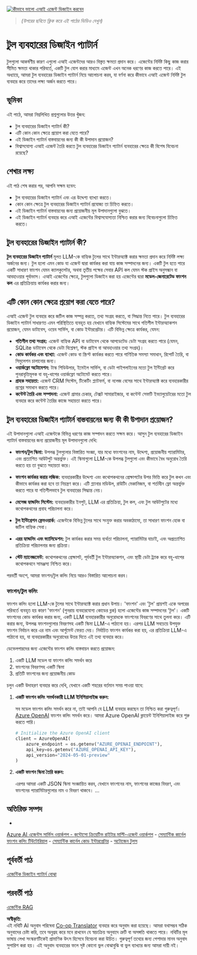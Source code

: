 <!--
CO_OP_TRANSLATOR_METADATA:
{
  "original_hash": "7d24f735b3c326b2e515f049a0330e54",
  "translation_date": "2025-08-21T12:39:35+00:00",
  "source_file": "04-tool-use/README.md",
  "language_code": "bn"
}
-->
[![কীভাবে ভালো এআই এজেন্ট ডিজাইন করবেন](../../../translated_images/lesson-4-thumbnail.546162853cb3daffd64edd92014f274103f76360dfb39fc6e6ee399494da38fd.bn.png)](https://youtu.be/vieRiPRx-gI?si=cEZ8ApnT6Sus9rhn)

> _(উপরের ছবিতে ক্লিক করে এই পাঠের ভিডিও দেখুন)_

# টুল ব্যবহারের ডিজাইন প্যাটার্ন

টুলগুলো আকর্ষণীয় কারণ এগুলো এআই এজেন্টদের আরও বিস্তৃত ক্ষমতা প্রদান করে। এজেন্টের নির্দিষ্ট কিছু কাজ করার সীমিত ক্ষমতা থাকার পরিবর্তে, একটি টুল যোগ করার মাধ্যমে এজেন্ট এখন অনেক ধরণের কাজ করতে পারে। এই অধ্যায়ে, আমরা টুল ব্যবহারের ডিজাইন প্যাটার্ন নিয়ে আলোচনা করব, যা বর্ণনা করে কীভাবে এআই এজেন্ট নির্দিষ্ট টুল ব্যবহার করে তাদের লক্ষ্য অর্জন করতে পারে।

## ভূমিকা

এই পাঠে, আমরা নিম্নলিখিত প্রশ্নগুলোর উত্তর খুঁজব:

- টুল ব্যবহারের ডিজাইন প্যাটার্ন কী?
- এটি কোন কোন ক্ষেত্রে প্রয়োগ করা যেতে পারে?
- এই ডিজাইন প্যাটার্ন বাস্তবায়নের জন্য কী কী উপাদান প্রয়োজন?
- বিশ্বাসযোগ্য এআই এজেন্ট তৈরি করতে টুল ব্যবহারের ডিজাইন প্যাটার্ন ব্যবহারের ক্ষেত্রে কী বিশেষ বিবেচনা রয়েছে?

## শেখার লক্ষ্য

এই পাঠ শেষ করার পর, আপনি সক্ষম হবেন:

- টুল ব্যবহারের ডিজাইন প্যাটার্ন এবং এর উদ্দেশ্য ব্যাখ্যা করতে।
- কোন কোন ক্ষেত্রে টুল ব্যবহারের ডিজাইন প্যাটার্ন প্রযোজ্য তা চিহ্নিত করতে।
- এই ডিজাইন প্যাটার্ন বাস্তবায়নের জন্য প্রয়োজনীয় মূল উপাদানগুলো বুঝতে।
- এই ডিজাইন প্যাটার্ন ব্যবহার করে এআই এজেন্টের বিশ্বাসযোগ্যতা নিশ্চিত করার জন্য বিবেচনাগুলো চিহ্নিত করতে।

## টুল ব্যবহারের ডিজাইন প্যাটার্ন কী?

**টুল ব্যবহারের ডিজাইন প্যাটার্ন** মূলত LLM-কে বাহ্যিক টুলের সাথে ইন্টারঅ্যাক্ট করার ক্ষমতা প্রদান করে নির্দিষ্ট লক্ষ্য অর্জনের জন্য। টুল হলো এমন কোড যা এজেন্ট দ্বারা কার্যকর করা যায় কাজ সম্পাদনের জন্য। একটি টুল হতে পারে একটি সাধারণ ফাংশন যেমন ক্যালকুলেটর, অথবা তৃতীয় পক্ষের সেবার API কল যেমন স্টক প্রাইস অনুসন্ধান বা আবহাওয়ার পূর্বাভাস। এআই এজেন্টের ক্ষেত্রে, টুলগুলো ডিজাইন করা হয় এজেন্টের দ্বারা **মডেল-জেনারেটেড ফাংশন কল** এর প্রতিক্রিয়ায় কার্যকর করার জন্য।

## এটি কোন কোন ক্ষেত্রে প্রয়োগ করা যেতে পারে?

এআই এজেন্ট টুল ব্যবহার করে জটিল কাজ সম্পন্ন করতে, তথ্য সংগ্রহ করতে, বা সিদ্ধান্ত নিতে পারে। টুল ব্যবহারের ডিজাইন প্যাটার্ন সাধারণত এমন পরিস্থিতিতে ব্যবহৃত হয় যেখানে বাহ্যিক সিস্টেমের সাথে গতিশীল ইন্টারঅ্যাকশন প্রয়োজন, যেমন ডাটাবেস, ওয়েব সার্ভিস, বা কোড ইন্টারপ্রেটার। এটি বিভিন্ন ক্ষেত্রে কার্যকর, যেমন:

- **গতিশীল তথ্য সংগ্রহ:** এজেন্ট বাহ্যিক API বা ডাটাবেস থেকে আপডেটেড ডেটা সংগ্রহ করতে পারে (যেমন, SQLite ডাটাবেস থেকে ডেটা বিশ্লেষণ, স্টক প্রাইস বা আবহাওয়ার তথ্য সংগ্রহ)।
- **কোড কার্যকর এবং ব্যাখ্যা:** এজেন্ট কোড বা স্ক্রিপ্ট কার্যকর করতে পারে গাণিতিক সমস্যা সমাধান, রিপোর্ট তৈরি, বা সিমুলেশন চালানোর জন্য।
- **ওয়ার্কফ্লো অটোমেশন:** টাস্ক শিডিউলার, ইমেইল সার্ভিস, বা ডেটা পাইপলাইনের মতো টুল ইন্টিগ্রেট করে পুনরাবৃত্তিমূলক বা বহু-ধাপের ওয়ার্কফ্লো অটোমেট করতে পারে।
- **গ্রাহক সহায়তা:** এজেন্ট CRM সিস্টেম, টিকেটিং প্ল্যাটফর্ম, বা নলেজ বেসের সাথে ইন্টারঅ্যাক্ট করে ব্যবহারকারীর প্রশ্নের সমাধান করতে পারে।
- **কন্টেন্ট তৈরি এবং সম্পাদনা:** এজেন্ট গ্রামার চেকার, টেক্সট সামারাইজার, বা কন্টেন্ট সেফটি ইভ্যালুয়েটরের মতো টুল ব্যবহার করে কন্টেন্ট তৈরির কাজে সহায়তা করতে পারে।

## টুল ব্যবহারের ডিজাইন প্যাটার্ন বাস্তবায়নের জন্য কী কী উপাদান প্রয়োজন?

এই উপাদানগুলো এআই এজেন্টকে বিভিন্ন ধরণের কাজ সম্পাদন করতে সক্ষম করে। আসুন টুল ব্যবহারের ডিজাইন প্যাটার্ন বাস্তবায়নের জন্য প্রয়োজনীয় মূল উপাদানগুলো দেখি:

- **ফাংশন/টুল স্কিমা:** উপলব্ধ টুলগুলোর বিস্তারিত সংজ্ঞা, যার মধ্যে ফাংশনের নাম, উদ্দেশ্য, প্রয়োজনীয় প্যারামিটার, এবং প্রত্যাশিত আউটপুট অন্তর্ভুক্ত। এই স্কিমাগুলো LLM-কে উপলব্ধ টুলগুলো এবং কীভাবে বৈধ অনুরোধ তৈরি করতে হয় তা বুঝতে সহায়তা করে।

- **ফাংশন কার্যকর করার লজিক:** ব্যবহারকারীর উদ্দেশ্য এবং কথোপকথনের প্রেক্ষাপটের উপর ভিত্তি করে টুল কখন এবং কীভাবে কার্যকর করা হবে তা নিয়ন্ত্রণ করে। এটি প্ল্যানার মডিউল, রাউটিং মেকানিজম, বা শর্তাধীন ফ্লো অন্তর্ভুক্ত করতে পারে যা গতিশীলভাবে টুল ব্যবহারের সিদ্ধান্ত নেয়।

- **মেসেজ হ্যান্ডলিং সিস্টেম:** ব্যবহারকারীর ইনপুট, LLM এর প্রতিক্রিয়া, টুল কল, এবং টুল আউটপুটের মধ্যে কথোপকথনের প্রবাহ পরিচালনা করে।

- **টুল ইন্টিগ্রেশন ফ্রেমওয়ার্ক:** এজেন্টকে বিভিন্ন টুলের সাথে সংযুক্ত করার অবকাঠামো, তা সাধারণ ফাংশন হোক বা জটিল বাহ্যিক সেবা।

- **এরর হ্যান্ডলিং এবং ভ্যালিডেশন:** টুল কার্যকর করার সময় ব্যর্থতা পরিচালনা, প্যারামিটার যাচাই, এবং অপ্রত্যাশিত প্রতিক্রিয়া পরিচালনার জন্য প্রক্রিয়া।

- **স্টেট ম্যানেজমেন্ট:** কথোপকথনের প্রেক্ষাপট, পূর্ববর্তী টুল ইন্টারঅ্যাকশন, এবং স্থায়ী ডেটা ট্র্যাক করে বহু-ধাপের কথোপকথনে সামঞ্জস্য নিশ্চিত করে।

পরবর্তী অংশে, আমরা ফাংশন/টুল কলিং নিয়ে আরও বিস্তারিত আলোচনা করব।

### ফাংশন/টুল কলিং

ফাংশন কলিং হলো LLM-কে টুলের সাথে ইন্টারঅ্যাক্ট করার প্রধান উপায়। 'ফাংশন' এবং 'টুল' প্রায়শই একে অপরের পরিবর্তে ব্যবহৃত হয় কারণ 'ফাংশন' (পুনরায় ব্যবহারযোগ্য কোডের ব্লক) হলো এজেন্টের কাজ সম্পাদনের 'টুল'। একটি ফাংশনের কোড কার্যকর করার জন্য, একটি LLM ব্যবহারকারীর অনুরোধকে ফাংশনের বিবরণের সাথে তুলনা করে। এটি করার জন্য, উপলব্ধ ফাংশনগুলোর বিবরণসহ একটি স্কিমা LLM-এ পাঠানো হয়। এরপর LLM সবচেয়ে উপযুক্ত ফাংশন নির্বাচন করে এর নাম এবং আর্গুমেন্ট ফেরত দেয়। নির্বাচিত ফাংশন কার্যকর করা হয়, এর প্রতিক্রিয়া LLM-এ পাঠানো হয়, যা ব্যবহারকারীর অনুরোধের উত্তর দিতে এই তথ্য ব্যবহার করে।

ডেভেলপারদের জন্য এজেন্টের ফাংশন কলিং বাস্তবায়ন করতে প্রয়োজন:

1. একটি LLM মডেল যা ফাংশন কলিং সমর্থন করে
2. ফাংশনের বিবরণসহ একটি স্কিমা
3. প্রতিটি ফাংশনের জন্য প্রয়োজনীয় কোড

চলুন একটি উদাহরণ ব্যবহার করে দেখি, যেখানে একটি শহরের বর্তমান সময় পাওয়া যাবে:

1. **একটি ফাংশন কলিং সমর্থনকারী LLM ইনিশিয়ালাইজ করুন:**

    সব মডেল ফাংশন কলিং সমর্থন করে না, তাই আপনি যে LLM ব্যবহার করছেন তা নিশ্চিত করা গুরুত্বপূর্ণ। <a href="https://learn.microsoft.com/azure/ai-services/openai/how-to/function-calling" target="_blank">Azure OpenAI</a> ফাংশন কলিং সমর্থন করে। আমরা Azure OpenAI ক্লায়েন্ট ইনিশিয়ালাইজ করে শুরু করতে পারি।

    ```python
    # Initialize the Azure OpenAI client
    client = AzureOpenAI(
        azure_endpoint = os.getenv("AZURE_OPENAI_ENDPOINT"), 
        api_key=os.getenv("AZURE_OPENAI_API_KEY"),  
        api_version="2024-05-01-preview"
    )
    ```

1. **একটি ফাংশন স্কিমা তৈরি করুন:**

    এরপর আমরা একটি JSON স্কিমা সংজ্ঞায়িত করব, যেখানে ফাংশনের নাম, ফাংশনের কাজের বিবরণ, এবং ফাংশনের প্যারামিটারগুলোর নাম ও বিবরণ থাকবে। 
    ... 

## অতিরিক্ত সম্পদ

-
<a href="https://microsoft.github.io/build-your-first-agent-with-azure-ai-agent-service-workshop/" target="_blank">
Azure AI এজেন্টস সার্ভিস ওয়ার্কশপ  
- <a href="https://github.com/Azure-Samples/contoso-creative-writer/tree/main/docs/workshop" target="_blank">কন্টোসো ক্রিয়েটিভ রাইটার মাল্টি-এজেন্ট ওয়ার্কশপ</a>  
- <a href="https://learn.microsoft.com/semantic-kernel/concepts/ai-services/chat-completion/function-calling/?pivots=programming-language-python#1-serializing-the-functions" target="_blank">সেম্যান্টিক কার্নেল ফাংশন কলিং টিউটোরিয়াল</a>  
- <a href="https://github.com/microsoft/semantic-kernel/blob/main/python/samples/getting_started_with_agents/openai_assistant/step3_assistant_tool_code_interpreter.py" target="_blank">সেম্যান্টিক কার্নেল কোড ইন্টারপ্রেটার</a>  
- <a href="https://microsoft.github.io/autogen/dev/user-guide/core-user-guide/components/tools.html" target="_blank">অটোজেন টুলস</a>  

## পূর্ববর্তী পাঠ  

[এজেন্টিক ডিজাইন প্যাটার্ন বোঝা](../03-agentic-design-patterns/README.md)  

## পরবর্তী পাঠ  

[এজেন্টিক RAG](../05-agentic-rag/README.md)  

**অস্বীকৃতি**:  
এই নথিটি AI অনুবাদ পরিষেবা [Co-op Translator](https://github.com/Azure/co-op-translator) ব্যবহার করে অনুবাদ করা হয়েছে। আমরা যথাসম্ভব সঠিক অনুবাদের চেষ্টা করি, তবে অনুগ্রহ করে মনে রাখবেন যে স্বয়ংক্রিয় অনুবাদে ত্রুটি বা অসঙ্গতি থাকতে পারে। নথিটির মূল ভাষায় লেখা সংস্করণটিকেই প্রামাণিক উৎস হিসেবে বিবেচনা করা উচিত। গুরুত্বপূর্ণ তথ্যের জন্য পেশাদার মানব অনুবাদ সুপারিশ করা হয়। এই অনুবাদ ব্যবহারের ফলে সৃষ্ট কোনো ভুল বোঝাবুঝি বা ভুল ব্যাখ্যার জন্য আমরা দায়ী নই।